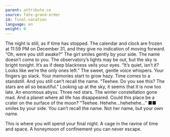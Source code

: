 ```yaml
---
parent: attribute.ce
source: fate-grand-order
id: final-vacation
language: en
weight: 0
---
```


The night is still, as if time has stopped.
The calendar and clock are frozen at 11:59 PM on December 31, and they give no indication of moving forward.
“Oh, were you still awake?”
The girl smiles gently by your side.
The name doesn’t come to you.
The observatory’s lights may be out, but the sky is bright tonight. It’s as if deep blackness veils your eyes.
“It’s quiet, isn’t it? Looks like we’re the only ones left.” The sweet, gentle voice whispers.
Your fingers go slack. Your memories start to grow hazy. Time comes to a standstill.
And you still can’t recall the name.
“Teehee. Do you see this? The stars are all so beautiful.”
Looking up at the sky, it seems that it is now too late.
An enormous abyss. Three red stars. The winter constellation gone mad. And a planet where all life has disappeared.
Could this place be a crater on the surface of the moon?
“Teehee. Hehehe…hehehehe…”
■■ smiles by your side.
You can’t recall the name. Not her name, but your own name.

This is where you will spend your final night.
A cage in the ravine of time and space.
A honeymoon of confinement you can never escape.
